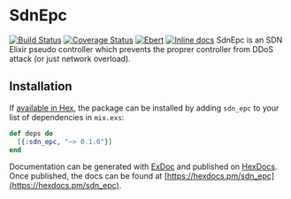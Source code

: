 # SdnEpc

[![Build Status](https://travis-ci.org/mkacper/sdn_epc.svg?branch=master)](https://travis-ci.org/mkacper/sdn_epc)
[![Coverage Status](https://coveralls.io/repos/github/mkacper/sdn_epc/badge.svg?branch=master)](https://coveralls.io/github/mkacper/sdn_epc?branch=master)
[![Ebert](https://ebertapp.io/github/mkacper/sdn_epc.svg)](https://ebertapp.io/github/mkacper/sdn_epc)
[![Inline docs](http://inch-ci.org/github/mkacper/sdn_epc.svg?branch=master)](http://inch-ci.org/github/mkacper/sdn_epc)
SdnEpc is an SDN Elixir pseudo controller which prevents the proprer controller from DDoS attack (or just network overload).

## Installation

If [available in Hex](https://hex.pm/docs/publish), the package can be installed
by adding `sdn_epc` to your list of dependencies in `mix.exs`:

```elixir
def deps do
  [{:sdn_epc, "~> 0.1.0"}]
end
```

Documentation can be generated with [ExDoc](https://github.com/elixir-lang/ex_doc)
and published on [HexDocs](https://hexdocs.pm). Once published, the docs can
be found at [https://hexdocs.pm/sdn_epc](https://hexdocs.pm/sdn_epc).

